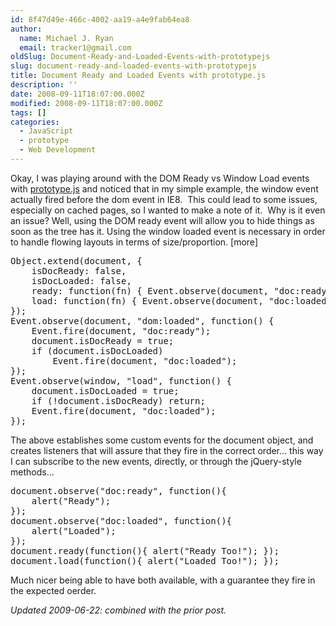 ```yaml
---
id: 8f47d49e-466c-4002-aa19-a4e9fab64ea8
author:
  name: Michael J. Ryan
  email: tracker1@gmail.com
oldSlug: Document-Ready-and-Loaded-Events-with-prototypejs
slug: document-ready-and-loaded-events-with-prototypejs
title: Document Ready and Loaded Events with prototype.js
description: ''
date: 2008-09-11T18:07:00.000Z
modified: 2008-09-11T18:07:00.000Z
tags: []
categories:
  - JavaScript
  - prototype
  - Web Development
---
```


<p>Okay, I was playing around with the DOM Ready vs Window Load events with <a href="http://prototypejs.org/" test="true">prototype.js</a> and noticed that in my simple example, the window event actually fired before the dom event in IE8.&#xA0; This could lead to some issues, especially on cached pages, so I wanted to make a note of it.&#xA0; Why is it even an issue?  Well, using the DOM ready event will allow you to hide things as soon as the tree has it.  Using the window loaded event is necessary in order to handle flowing layouts in terms of size/proportion. [more]</p>
<pre class="brush: js">Object.extend(document, {
    isDocReady: false,
    isDocLoaded: false,
    ready: function(fn) { Event.observe(document, &quot;doc:ready&quot;, fn); },
    load: function(fn) { Event.observe(document, &quot;doc:loaded&quot;, fn); }
});
Event.observe(document, &quot;dom:loaded&quot;, function() {
    Event.fire(document, &quot;doc:ready&quot;);
    document.isDocReady = true;
    if (document.isDocLoaded)
        Event.fire(document, &quot;doc:loaded&quot;);
});
Event.observe(window, &quot;load&quot;, function() {
    document.isDocLoaded = true;
    if (!document.isDocReady) return;
    Event.fire(document, &quot;doc:loaded&quot;);
});</pre>
<p>The above establishes some custom events for the document object, and creates listeners that will assure that they fire in the correct order... this way I can subscribe to the new events, directly, or through the jQuery-style methods...</p>
<pre class="brush: js">document.observe(&quot;doc:ready&quot;, function(){
    alert(&quot;Ready&quot;);
});
document.observe(&quot;doc:loaded&quot;, function(){
    alert(&quot;Loaded&quot;);
});
document.ready(function(){ alert(&quot;Ready Too!&quot;); });
document.load(function(){ alert(&quot;Loaded Too!&quot;); });
</pre>
<p>Much nicer being able to have both available, with a guarantee they fire in the expected oerder.</p>
<p><em>Updated 2009-06-22:  combined with the prior post.</em></p>